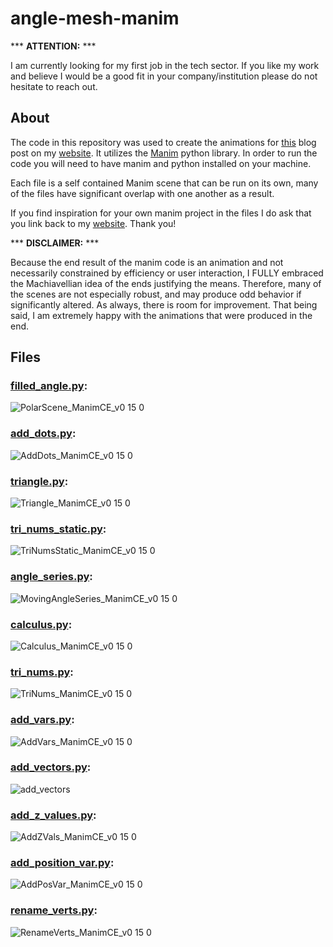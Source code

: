# angle-mesh-manim

*** **ATTENTION:** ***

I am currently looking for my first job in the tech sector. If you like my work and believe I would be a good fit in your company/institution please do not hesitate to reach out. 

## About
The code in this repository was used to create the animations for [this](https://lynncode.com/how-to-create-an-angle-mesh-in-unity/) blog post on my [website](https://lynncode.com).
It utilizes the [Manim](https://www.manim.community/) python library. In order to run the code you will need to have manim and python installed on your machine.

Each file is a self contained Manim scene that can be run on its own, many of the files have significant overlap with one another as a result. 

If you find inspiration for your own manim project in the files I do ask that you link back to my [website](https://lynncode.com). Thank you!

*** **DISCLAIMER:** ***

Because the end result of the manim code is an animation and not necessarily constrained by efficiency or user interaction, I FULLY embraced the Machiavellian idea of the ends justifying the means. Therefore, many of the scenes are not especially robust, and may produce odd behavior if significantly altered. As always, there is room for improvement. That being said, I am extremely happy with the animations that were produced in the end.


## Files
### [filled_angle.py](/scripts/filled_angle.py):

![PolarScene_ManimCE_v0 15 0](https://user-images.githubusercontent.com/106051556/171060653-938a4c7a-ea15-41b6-bacd-9cf88bb017c2.gif)

### [add_dots.py](/scripts/add_dots.py):

![AddDots_ManimCE_v0 15 0](https://user-images.githubusercontent.com/106051556/171060889-16f5baf1-751c-4e40-9fb0-10823bb29147.gif)

### [triangle.py](/scripts/triangle.py):

![Triangle_ManimCE_v0 15 0](https://user-images.githubusercontent.com/106051556/171061296-8fed9327-75fa-4b08-be75-a264afcefc24.gif)

### [tri_nums_static.py](/scripts/tri_nums_static.py):

![TriNumsStatic_ManimCE_v0 15 0](https://user-images.githubusercontent.com/106051556/171061696-29d0f044-d787-4c5e-b472-a70714f74385.gif)

### [angle_series.py](/scripts/angle_series.py):

![MovingAngleSeries_ManimCE_v0 15 0](https://user-images.githubusercontent.com/106051556/171061903-1b5e5521-62f7-431c-be15-5f71f08902c1.gif)

### [calculus.py](/scripts/calculus.py):

![Calculus_ManimCE_v0 15 0](https://user-images.githubusercontent.com/106051556/171062088-cd86e411-2088-4568-aa6f-2f609f0e0139.gif)

### [tri_nums.py](/scripts/tri_nums.py):

![TriNums_ManimCE_v0 15 0](https://user-images.githubusercontent.com/106051556/171062373-3e8c820e-21fb-4595-bc87-73cf11613413.gif)

### [add_vars.py](/scripts/add_vars.py):

![AddVars_ManimCE_v0 15 0](https://user-images.githubusercontent.com/106051556/171064244-23e7f9af-69e5-4de8-9783-791bf76d37ae.gif)

### [add_vectors.py](/scripts/add_vectors.py):

![add_vectors](https://user-images.githubusercontent.com/106051556/171063456-c9579573-67a6-41ed-b08e-7403824729a2.gif)

### [add_z_values.py](/scripts/add_z_values.py):

![AddZVals_ManimCE_v0 15 0](https://user-images.githubusercontent.com/106051556/171068070-135c3baa-1a21-4dd6-91f8-3f8036d611a9.gif)

### [add_position_var.py](/scripts/add_position_var.py):

![AddPosVar_ManimCE_v0 15 0](https://user-images.githubusercontent.com/106051556/171067804-7e0cfdde-1861-4fc6-9435-2979cb9bb216.gif)

### [rename_verts.py](/scripts/rename_verts.py):

![RenameVerts_ManimCE_v0 15 0](https://user-images.githubusercontent.com/106051556/171055521-45f07cad-4c64-4052-b0d3-1fc52e67a531.gif)
